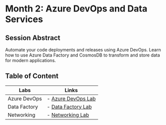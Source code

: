 # Month 2: Azure DevOps and Data Services

## Session Abstract

Automate your code deployments and releases using Azure DevOps. Learn how to use Azure Data Factory and CosmosDB to transform and store data for modern applications.


## Table of Content

| Labs          | Links                            |
|-------------------|----------------------------------|
| Azure DevOps        | - [Azure DevOps Lab](/lab_devops)|
| Data Factory     | - [Data Factory Lab](/lab_data) |
| Networking       | - [Networking Lab](/lab_networking)
